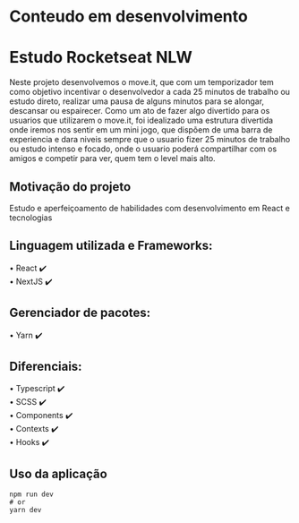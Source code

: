 # Conteudo em desenvolvimento<br/> 

# Estudo Rocketseat NLW<br/>
Neste projeto desenvolvemos o move.it, que com um temporizador tem como objetivo incentivar o desenvolvedor a cada 25 minutos de trabalho ou estudo direto, realizar uma pausa de alguns minutos para se alongar, descansar ou espairecer. Como um ato de fazer algo divertido para os usuarios que utilizarem o move.it, foi idealizado uma estrutura divertida onde iremos nos sentir em um mini jogo, que dispõem de uma barra de experiencia e dara niveis sempre que o usuario fizer 25 minutos de trabalho ou estudo intenso e focado, onde o usuario poderá compartilhar com os amigos e competir para ver, quem tem o level mais alto.

## Motivação do projeto<br/>
Estudo e aperfeiçoamento de habilidades com desenvolvimento em React e tecnologias<br/>

## Linguagem utilizada e Frameworks: <br/>
• React        :heavy_check_mark: <br/>
• NextJS       :heavy_check_mark:

## Gerenciador de pacotes: <br/>
• Yarn         :heavy_check_mark:

## Diferenciais: <br/>
• Typescript   :heavy_check_mark:<br/>
• SCSS         :heavy_check_mark:<br/>
• Components   :heavy_check_mark:<br/>
• Contexts     :heavy_check_mark:<br/>
• Hooks        :heavy_check_mark:<br/>

## Uso da aplicação 
```
npm run dev
# or
yarn dev
```
